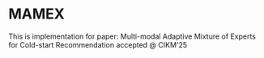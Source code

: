# MAMEX
 This is implementation for paper: Multi-modal Adaptive Mixture of Experts for Cold-start Recommendation accepted @ CIKM'25 
